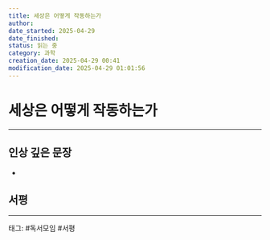 ```yaml
---
title: 세상은 어떻게 작동하는가
author: 
date_started: 2025-04-29
date_finished: 
status: 읽는 중
category: 과학
creation_date: 2025-04-29 00:41
modification_date: 2025-04-29 01:01:56
---
```


# 세상은 어떻게 작동하는가

---

## 인상 깊은 문장

- 

## 서평


---
태그: #독서모임 #서평